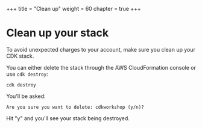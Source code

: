 +++
title = "Clean up"
weight = 60
chapter = true
+++

# Clean up your stack

To avoid unexpected charges to your account, make sure you clean up your CDK
stack.

You can either delete the stack through the AWS CloudFormation console or use
`cdk destroy`:

```
cdk destroy
```

You'll be asked:

```
Are you sure you want to delete: cdkworkshop (y/n)?
```

Hit "y" and you'll see your stack being destroyed.
